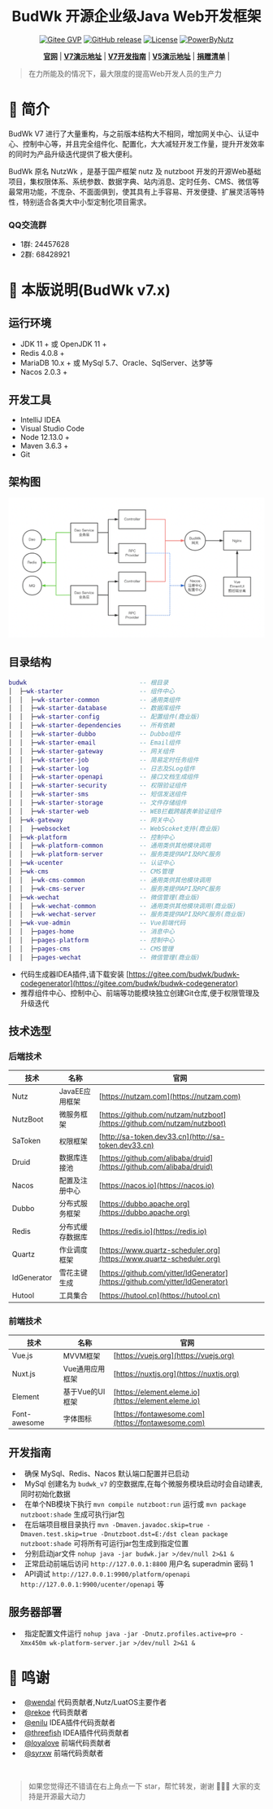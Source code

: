 <div align="center">
    <br/>
    <h1>BudWk 开源企业级Java Web开发框架</h1>

[![Gitee GVP](https://gitee.com/wizzer/NutzWk/badge/star.svg?theme=gvp)](https://gitee.com/wizzer/NutzWk)
[![GitHub release](https://img.shields.io/github/release/budwk/budwk-nutzboot.svg)](https://github.com/budwk/budwk/releases)
[![License](https://img.shields.io/badge/license-MIT-grenn.svg)](https://www.apache.org/licenses/LICENSE-2.0.html)
[![PowerByNutz](https://img.shields.io/badge/PowerBy-Nutz-green.svg)](https://github.com/nutzam/nutz)
</div>

<div align="center">

**[官网](https://budwk.com)** |
**[V7演示地址](https://demo.budwk.com)** |
**[V7开发指南](https://budwk.com/docs)** |
**[V5演示地址](https://nutzwk.wizzer.cn)** |
**[捐赠清单](https://budwk.com/donation)** |

</div>

> 在力所能及的情况下，最大限度的提高Web开发人员的生产力

# 🚀 简介

BudWk V7 进行了大量重构，与之前版本结构大不相同，增加网关中心、认证中心、控制中心等，并且完全组件化、配置化，大大减轻开发工作量，提升开发效率的同时为产品升级迭代提供了极大便利。

BudWk 原名 NutzWk ，是基于国产框架 nutz 及 nutzboot 开发的开源Web基础项目，集权限体系、系统参数、数据字典、站内消息、定时任务、CMS、微信等最常用功能，不庞杂、不面面俱到，使其具有上手容易、开发便捷、扩展灵活等特性，特别适合各类大中小型定制化项目需求。

### QQ交流群

*  1群: 24457628
*  2群: 68428921

# 🎉 本版说明(BudWk v7.x)

## 运行环境

*   JDK 11 + 或 OpenJDK 11 +
*   Redis 4.0.8 +
*   MariaDB 10.x + 或 MySql 5.7、Oracle、SqlServer、达梦等
*   Nacos 2.0.3 +

## 开发工具
*   IntelliJ IDEA
*   Visual Studio Code
*   Node 12.13.0 +
*   Maven 3.6.3 +
*   Git

## 架构图

![BUDWK架构](main.png)

## 目录结构

```lua
budwk                               -- 根目录
│  ├─wk-starter                     -- 组件中心
│  │  ├─wk-starter-common           -- 通用类组件
│  │  ├─wk-starter-database         -- 数据库组件
│  │  ├─wk-starter-config           -- 配置组件(商业版)
│  │  ├─wk-starter-dependencies     -- 所有依赖
│  │  ├─wk-starter-dubbo            -- Dubbo组件
│  │  ├─wk-starter-email            -- Email组件
│  │  ├─wk-starter-gateway          -- 网关组件
│  │  ├─wk-starter-job              -- 简易定时任务组件
│  │  ├─wk-starter-log              -- 日志及SLog组件
│  │  ├─wk-starter-openapi          -- 接口文档生成组件
│  │  ├─wk-starter-security         -- 权限验证组件
│  │  ├─wk-starter-sms              -- 短信发送组件
│  │  ├─wk-starter-storage          -- 文件存储组件
│  │  ├─wk-starter-web              -- WEB拦截跨越表单验证组件
│  ├─wk-gateway                     -- 网关中心
│  │  ├─websocket                   -- WebScoket支持(商业版)
│  ├─wk-platform                    -- 控制中心
│  │  ├─wk-platform-common          -- 通用类供其他模块调用
│  │  ├─wk-platform-server          -- 服务类提供API及RPC服务
│  ├─wk-ucenter                     -- 认证中心
│  ├─wk-cms                         -- CMS管理
│  │  ├─wk-cms-common               -- 通用类供其他模块调用
│  │  ├─wk-cms-server               -- 服务类提供API及RPC服务
│  ├─wk-wechat                      -- 微信管理(商业版)
│  │  ├─wk-wechat-common            -- 通用类供其他模块调用(商业版)
│  │  ├─wk-wechat-server            -- 服务类提供API及RPC服务(商业版)
│  ├─wk-vue-admin                   -- Vue前端代码
│  │  ├─pages-home                  -- 消息中心
│  │  ├─pages-platform              -- 控制中心
│  │  ├─pages-cms                   -- CMS管理
│  │  ├─pages-wechat                -- 微信管理(商业版)
```
* 代码生成器IDEA插件,请下载安装 [https://gitee.com/budwk/budwk-codegenerator](https://gitee.com/budwk/budwk-codegenerator)
* 推荐组件中心、控制中心、前端等功能模块独立创建Git仓库,便于权限管理及升级迭代

## 技术选型
### 后端技术
技术 | 名称 | 官网
----|------|----
Nutz | JavaEE应用框架  | [https://nutzam.com](https://nutzam.com)
NutzBoot | 微服务框架  | [https://github.com/nutzam/nutzboot](https://github.com/nutzam/nutzboot)
SaToken | 权限框架  | [http://sa-token.dev33.cn](http://sa-token.dev33.cn)
Druid | 数据库连接池  | [https://github.com/alibaba/druid](https://github.com/alibaba/druid)
Nacos | 配置及注册中心  | [https://nacos.io](https://nacos.io)
Dubbo | 分布式服务框架  | [https://dubbo.apache.org](https://dubbo.apache.org)
Redis | 分布式缓存数据库  | [https://redis.io](https://redis.io)
Quartz | 作业调度框架  | [https://www.quartz-scheduler.org](https://www.quartz-scheduler.org)
IdGenerator | 雪花主键生成  | [https://github.com/yitter/IdGenerator](https://github.com/yitter/IdGenerator)
Hutool | 工具集合  | [https://hutool.cn](https://hutool.cn)

### 前端技术
技术 | 名称 | 官网
----|------|----
Vue.js | MVVM框架 | [https://vuejs.org](https://vuejs.org)
Nuxt.js | Vue通用应用框架 | [https://nuxtjs.org](https://nuxtjs.org)
Element | 基于Vue的UI框架 | [https://element.eleme.io](https://element.eleme.io)
Font-awesome | 字体图标  | [https://fontawesome.com](https://fontawesome.com)

## 开发指南
*   确保 MySql、Redis、Nacos 默认端口配置并已启动
*   MySql 创建名为 `budwk_v7` 的空数据库,在每个微服务模块启动时会自动建表,同时初始化数据
*   在单个NB模块下执行 `mvn compile nutzboot:run` 运行或 `mvn package nutzboot:shade` 生成可执行jar包
*   在后端项目根目录执行 `mvn -Dmaven.javadoc.skip=true -Dmaven.test.skip=true -Dnutzboot.dst=E:/dst clean package nutzboot:shade` 可将所有可运行jar包生成到指定位置
*   分别启动jar文件 `nohup java -jar budwk.jar >/dev/null 2>&1 &`
*   正常启动前端后访问 `http://127.0.0.1:8800` 用户名 superadmin 密码 1
*   API调试 `http://127.0.0.1:9900/platform/openapi` `http://127.0.0.1:9900/ucenter/openapi` 等

## 服务器部署

*   指定配置文件运行 `nohup java -jar -Dnutz.profiles.active=pro -Xmx450m wk-platform-server.jar >/dev/null 2>&1 &`

# 🤝 鸣谢

*   [@wendal](https://github.com/wendal) 代码贡献者,Nutz/LuatOS主要作者
*   [@rekoe](https://github.com/Rekoe) 代码贡献者
*   [@enilu](https://github.com/enilu) IDEA插件代码贡献者
*   [@threefish](https://github.com/threefish) IDEA插件代码贡献者
*   [@loyalove](https://github.com/loyalove) 前端代码贡献者
*   [@syrxw](https://github.com/syrxw) 前端代码贡献者

<br/>

> 如果您觉得还不错请在右上角点一下 star，帮忙转发，谢谢 🙏🙏🙏 大家的支持是开源最大动力

